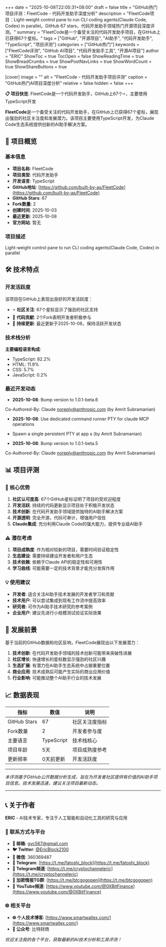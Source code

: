 +++
date = "2025-10-08T22:05:31+08:00"
draft = false
title = "GitHub热门项目评测：FleetCode - 代码开发助手深度分析"
description = "FleetCode项目：Light-weight control pane to run CLI coding agents(Claude Code, Codex) in parallel。GitHub 67 stars，代码开发助手领域热门开源项目深度评测。"
summary = "FleetCode是一个备受关注的代码开发助手项目，在GitHub上已获得67个星标。"
tags = ["GitHub", "开源项目", "AI助手", "代码开发助手", "TypeScript", "项目评测"]
categories = ["GitHub热门"]
keywords = ["FleetCode评测", "GitHub AI项目", "代码开发助手工具", "开源AI项目"]
author = "ERIC"
ShowToc = true
TocOpen = false
ShowReadingTime = true
ShowBreadCrumbs = true
ShowPostNavLinks = true
ShowWordCount = true
ShowShareButtons = true

[cover]
image = ""
alt = "FleetCode - 代码开发助手项目评测"
caption = "GitHub热门AI项目深度分析"
relative = false
hidden = false
+++

**📋 项目快览**: FleetCode是一个代码开发助手，GitHub上67个⭐，主要使用TypeScript开发

**FleetCode**是一个备受关注的代码开发助手，在GitHub上已获得67个星标，展现出强劲的社区关注度和发展潜力。该项目主要使用TypeScript开发，为Claude Code生态系统提供创新的AI助手解决方案。

## 🎯 项目概览

### 基本信息
- **项目名称**: FleetCode
- **项目类型**: 代码开发助手
- **开发语言**: TypeScript
- **GitHub地址**: [https://github.com/built-by-as/FleetCode](https://github.com/built-by-as/FleetCode)
- **GitHub Stars**: 67
- **Fork数量**: 2
- **创建时间**: 2025-10-03
- **最近更新**: 2025-10-08
- **官方网站**: 暂无

### 项目描述
Light-weight control pane to run CLI coding agents(Claude Code, Codex) in parallel

## 🛠️ 技术特点

### 开发活跃度
该项目在GitHub上表现出良好的开发活跃度：
- ⭐ **社区关注**: 67个星标显示了强劲的社区支持
- 🔄 **代码贡献**: 2个Fork表明开发者积极参与
- 📅 **持续更新**: 最近更新于2025-10-08，保持活跃开发状态

### 技术栈分析

**主要编程语言构成**:
- TypeScript: 82.2%
- HTML: 11.9%
- CSS: 5.7%
- JavaScript: 0.2%


### 最近开发动态
- **2025-10-08**: Bump version to 1.0.1-beta.6

Co-Authored-By: Claude <noreply@anthropic.com> (by Amrit Subramanian)
- **2025-10-08**: Use dedicated command runner PTY for claude MCP operations

- Spawn a single persistent PTY at app s (by Amrit Subramanian)
- **2025-10-08**: Bump version to 1.0.1-beta.5

Co-Authored-By: Claude <noreply@anthropic.com> (by Amrit Subramanian)


## 📊 项目评测

### 🎯 核心优势
1. **社区认可度高**: 67个GitHub星标证明了项目的受欢迎程度
2. **开发活跃**: 持续的代码更新显示项目处于积极开发状态
3. **技术创新**: 在代码开发助手领域提供独特的AI助手解决方案
4. **开源透明**: 完全开源，代码可审计，增强用户信任
5. **Claude集成**: 充分利用Claude Code的强大能力，提供专业级AI助手

### ⚠️ 潜在考虑
1. **项目成熟度**: 作为相对较新的项目，需要时间验证稳定性
2. **生态建设**: 需要持续建设开发者和用户生态
3. **技术依赖**: 依赖于Claude API的稳定性和可用性
4. **学习曲线**: 可能需要一定的技术背景才能充分发挥作用

### 💡 使用建议
- **开发者**: 适合关注AI助手技术发展的开发者学习和贡献
- **技术用户**: 可以尝试集成到现有工作流中提高效率
- **研究者**: 可作为AI助手技术研究的参考案例
- **企业用户**: 建议先进行小规模测试验证实际效果

## 🔮 发展前景

基于当前的GitHub数据和社区反响，FleetCode展现出以下发展潜力：

1. **技术创新**: 在代码开发助手领域的技术创新可能带来突破性进展
2. **社区增长**: 快速增长的星标数显示强劲的社区兴趣
3. **生态扩展**: 有潜力在AI助手生态系统中占据重要位置
4. **商业应用**: 技术成熟后可能产生实际的商业应用价值
5. **行业影响**: 可能推动整个AI助手行业的技术发展

## 📈 数据表现

| 指标 | 数值 | 说明 |
|------|------|------|
| GitHub Stars | 67 | 社区关注度指标 |
| Fork数量 | 2 | 开发者参与度 |
| 主要语言 | TypeScript | 技术栈核心 |
| 项目年龄 | 5天 | 项目成熟度参考 |
| 更新频率 | 0天前更新 | 开发活跃度 |

---

*本评测基于GitHub公开数据分析生成，旨在为开发者社区提供有价值的AI助手项目信息。技术发展迅速，建议关注项目最新动态。*

---

## 📞 关于作者

**ERIC** - AI技术专家，专注于人工智能和自动化工具的研究与应用

### 🔗 联系方式与平台

- **📧 邮箱**: [gyc567@gmail.com](mailto:gyc567@gmail.com)
- **🐦 Twitter**: [@EricBlock2100](https://twitter.com/EricBlock2100)
- **💬 微信**: 360369487
- **📱 Telegram**: [https://t.me/fatoshi_block](https://t.me/fatoshi_block)
- **📢 Telegram频道**: [https://t.me/cryptochanneleric](https://t.me/cryptochanneleric)
- **👥 加密情报TG群**: [https://t.me/btcgogopen](https://t.me/btcgogopen)
- **🎥 YouTube频道**: [https://www.youtube.com/@0XBitFinance](https://www.youtube.com/@0XBitFinance)

### 🌐 相关平台

- **🌐 个人技术博客**: [https://www.smartwallex.com/](https://www.smartwallex.com/)
- **📖 公众号**: 比特财商

*欢迎关注我的各个平台，获取最新的AI技术分析和工具评测！*
